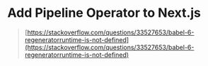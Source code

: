 # Add Pipeline Operator to Next.js

> [https://stackoverflow.com/questions/33527653/babel-6-regeneratorruntime-is-not-defined](https://stackoverflow.com/questions/33527653/babel-6-regeneratorruntime-is-not-defined)

